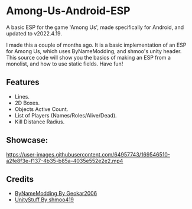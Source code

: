 # Among-Us-Android-ESP
A basic ESP for the game 'Among Us', made specifically for Android, and updated to v2022.4.19.

I made this a couple of months ago. It is a basic implementation of an ESP for Among Us, which uses ByNameModding, and shmoo's unity header. This source code will show you the basics of making an ESP from a monolist, and how to use static fields. Have fun!

## Features
- Lines.
- 2D Boxes.
- Objects Active Count.
- List of Players (Names/Roles/Alive/Dead).
- Kill Distance Radius.

## Showcase:
https://user-images.githubusercontent.com/64957743/169546510-a2fe8f3e-f137-4b35-b85a-4035e552e2e2.mp4

## Credits
- [ByNameModding By Geokar2006](https://github.com/geokar2006/ByNameModding)
- [UnityStuff By shmoo419](https://github.com/shmoo419/UnityStuff)

